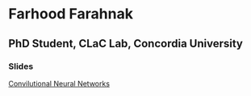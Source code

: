 # Farhood Farahnak
## PhD Student, CLaC Lab, Concordia University

### Slides

<a href='./Slides/CNN.pdf'> Convilutional Neural Networks </a>